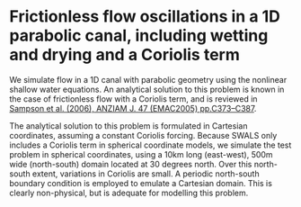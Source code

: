 # Frictionless flow oscillations in a 1D parabolic canal, including wetting and drying and a Coriolis term

We simulate flow in a 1D canal with parabolic geometry using the nonlinear shallow water equations. An analytical solution to this problem is known in the case of frictionless flow with a Coriolis term, and is reviewed in [Sampson et al. (2006), ANZIAM J. 47 (EMAC2005) pp.C373–C387](https://journal.austms.org.au/V47EMAC2005/Sampson/Sampson.pdf).

The analytical solution to this problem is formulated in Cartesian coordinates, assuming a constant Coriolis forcing. Because SWALS only includes a Coriolis term in spherical coordinate models, we simulate the test problem in spherical coordinates, using a 10km long (east-west), 500m wide (north-south) domain located at 30 degrees north. Over this north-south extent, variations in Coriolis are small. A periodic north-south boundary condition is employed to emulate a Cartesian domain. This is clearly non-physical, but is adequate for modelling this problem. 
